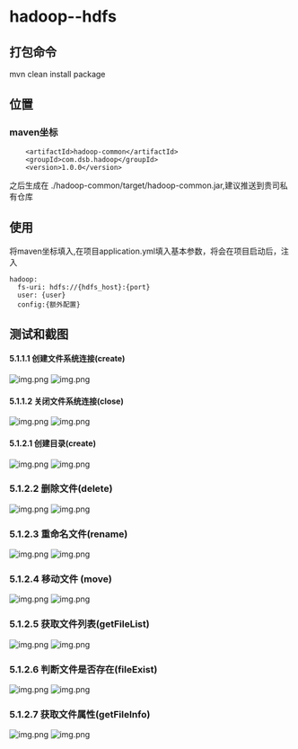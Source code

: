 # hadoop--hdfs

## 打包命令

mvn clean install package

## 位置

### maven坐标

        <artifactId>hadoop-common</artifactId>
        <groupId>com.dsb.hadoop</groupId>
        <version>1.0.0</version>

之后生成在 ./hadoop-common/target/hadoop-common.jar,建议推送到贵司私有仓库

## 使用

将maven坐标填入,在项目application.yml填入基本参数，将会在项目启动后，注入

```
hadoop:
  fs-uri: hdfs://{hdfs_host}:{port}
  user: {user}
  config:{额外配置}
```
## 测试和截图
#### 5.1.1.1 创建文件系统连接(create)
![img.png](doc/5.1.1.1创建文件系统连接.png)
![img.png](doc/5.1.1.1创建文件系统连接--测试结果.png)

#### 5.1.1.2 关闭文件系统连接(close)
![img.png](doc/5.1.1.2关闭文件系统连接.png)
![img.png](doc/5.1.1.2关闭文件系统连接--测试结果.png)

#### 5.1.2.1 创建目录(create)
![img.png](doc/5.1.2.1创建目录.png)
![img.png](doc/5.1.2.1创建目录--测试结果.png)

### 5.1.2.2 删除文件(delete)
![img.png](doc/5.1.2.2删除文件.png)
![img.png](doc/5.1.2.2删除文件--测试结果.png)

### 5.1.2.3 重命名文件(rename)
![img.png](doc/5.1.2.3重命名文件.png)
![img.png](doc/5.1.2.3重命名文件--测试结果.png)

### 5.1.2.4 移动文件 (move)
![img.png](doc/5.1.2.4移动文件.png)
![img.png](doc/5.1.2.4移动文件--测试结果.png)

### 5.1.2.5 获取文件列表(getFileList)
![img.png](doc/5.1.2.5获取文件列表.png)
![img.png](doc/5.1.2.5获取文件列表--测试结果.png)

### 5.1.2.6 判断文件是否存在(fileExist)
![img.png](doc/5.1.2.6判断文件是否存在.png)
![img.png](doc/5.1.2.6判断文件是否存在--测试结果.png)

### 5.1.2.7 获取文件属性(getFileInfo)
![img.png](doc/5.1.2.7获取文件属性.png)
![img.png](doc/5.1.2.7获取文件属性--测试结果.png)
